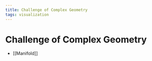 ```yaml
---
title: Challenge of Complex Geometry
tags: visualization
---
```


# Challenge of Complex Geometry
- [[Manifold]]






































































